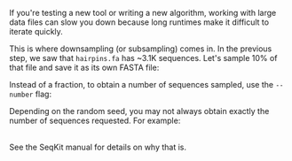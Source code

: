 <script>
import { Icon } from "sveltestrap";
import Link from "$components/Link.svelte";
import Alert from "$components/Alert.svelte";
import Execute from "$components/Execute.svelte";
</script>

If you're testing a new tool or writing a new algorithm, working with large data files can slow you down because long runtimes make it difficult to iterate quickly.

This is where downsampling (or subsampling) comes in. In the previous step, we saw that `hairpins.fa` has ~3.1K sequences. Let's sample 10% of that file and save it as its own FASTA file:

<Execute command="seqkit sample --proportion 0.1 hairpins.fa > sampled.fa" />

Instead of a fraction, to obtain a number of sequences sampled, use the `--number` flag:

<Execute command="seqkit sample --number 10 hairpins.fa > sampled.fa" />

<Alert color="warning">
    <Icon name="lightbulb-fill" /> Depending on the random seed, you may not always obtain exactly the number of sequences requested. For example:<br /><br />

<Execute command="seqkit sample --number 10 --rand-seed 123 hairpins.fa > sampled.fa" />

See the <Link href="https://bioinf.shenwei.me/seqkit/note/#effect-of-random-seed-on-results-of-seqkit-sample">SeqKit manual</Link> for details on why that is.

</Alert>
